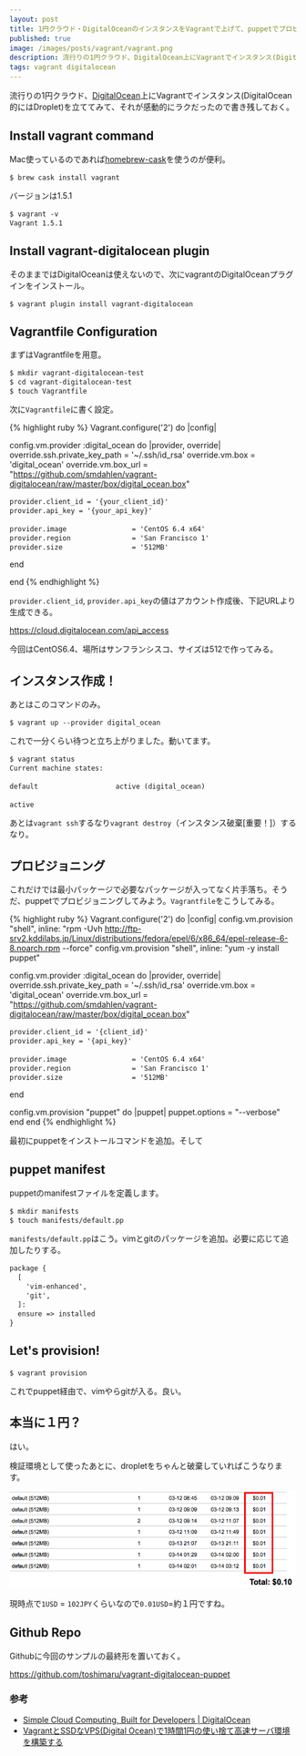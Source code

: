 ```yaml
---
layout: post
title: 1円クラウド・DigitalOceanのインスタンスをVagrantで上げて、puppetでプロビジョニングする
published: true
image: /images/posts/vagrant/vagrant.png
description: 流行りの1円クラウド、DigitalOcean上にVagrantでインスタンス(DigitalOcean的にはDroplet)を立ててみて、それが感動的にラクだったので書き残しておく。
tags: vagrant digitalocean
---
```


流行りの1円クラウド、[DigitalOcean](https://m.do.co/c/a79091850c6e)上にVagrantでインスタンス(DigitalOcean的にはDroplet)を立ててみて、それが感動的にラクだったので書き残しておく。

## Install vagrant command

Mac使っているのであれば[homebrew-cask](https://github.com/phinze/homebrew-cask)を使うのが便利。

    $ brew cask install vagrant

バージョンは1.5.1

    $ vagrant -v
    Vagrant 1.5.1

## Install vagrant-digitalocean plugin

そのままではDigitalOceanは使えないので、次にvagrantのDigitalOceanプラグインをインストール。

    $ vagrant plugin install vagrant-digitalocean

## Vagrantfile Configuration

まずはVagrantfileを用意。

    $ mkdir vagrant-digitalocean-test
    $ cd vagrant-digitalocean-test
    $ touch Vagrantfile

次に`Vagrantfile`に書く設定。

{% highlight ruby %}
Vagrant.configure('2') do |config|

  config.vm.provider :digital_ocean do |provider, override|
    override.ssh.private_key_path = '~/.ssh/id_rsa'
    override.vm.box = 'digital_ocean'
    override.vm.box_url = "https://github.com/smdahlen/vagrant-digitalocean/raw/master/box/digital_ocean.box"

    provider.client_id = '{your_client_id}'
    provider.api_key = '{your_api_key}'

    provider.image                = 'CentOS 6.4 x64'
    provider.region               = 'San Francisco 1'
    provider.size                 = '512MB'
  end

end
{% endhighlight %}

`provider.client_id`, `provider.api_key`の値はアカウント作成後、下記URLより生成できる。

<https://cloud.digitalocean.com/api_access>

今回はCentOS6.4、場所はサンフランシスコ、サイズは512で作ってみる。

## インスタンス作成！

あとはこのコマンドのみ。

    $ vagrant up --provider digital_ocean

これで一分くらい待つと立ち上がりました。動いてます。

    $ vagrant status
    Current machine states:

    default                   active (digital_ocean)

    active

あとは`vagrant ssh`するなり`vagrant destroy`（インスタンス破棄\[重要！\]）するなり。

## プロビジョニング

これだけでは最小パッケージで必要なパッケージが入ってなく片手落ち。そうだ、puppetでプロビジョニングしてみよう。`Vagrantfile`をこうしてみる。

{% highlight ruby %}
Vagrant.configure('2') do |config|
  config.vm.provision "shell", inline: "rpm -Uvh http://ftp-srv2.kddilabs.jp/Linux/distributions/fedora/epel/6/x86_64/epel-release-6-8.noarch.rpm --force"
  config.vm.provision "shell", inline: "yum -y install puppet"

  config.vm.provider :digital_ocean do |provider, override|
    override.ssh.private_key_path = '~/.ssh/id_rsa'
    override.vm.box = 'digital_ocean'
    override.vm.box_url = "https://github.com/smdahlen/vagrant-digitalocean/raw/master/box/digital_ocean.box"

    provider.client_id = '{client_id}'
    provider.api_key = '{api_key}'

    provider.image                = 'CentOS 6.4 x64'
    provider.region               = 'San Francisco 1'
    provider.size                 = '512MB'
  end

  config.vm.provision "puppet" do |puppet|
    puppet.options                = "--verbose"
  end
end
{% endhighlight %}

最初にpuppetをインストールコマンドを追加。そして

## puppet manifest

puppetのmanifestファイルを定義します。

    $ mkdir manifests
    $ touch manifests/default.pp

`manifests/default.pp`はこう。vimとgitのパッケージを追加。必要に応じて追加したりする。

    package {
      [
        'vim-enhanced',
        'git',
      ]:
      ensure => installed
    }

## Let's provision!

    $ vagrant provision

これでpuppet経由で、vimやらgitが入る。良い。

## 本当に１円？

はい。

検証環境として使ったあとに、dropletをちゃんと破棄していればこうなります。

![bill](/images/posts/vagrant/bill.png)

現時点で`1USD` = `102JPY`くらいなので`0.01USD`=約１円ですね。

## Github Repo

Githubに今回のサンプルの最終形を置いておく。

<https://github.com/toshimaru/vagrant-digitalocean-puppet>

### 参考

* [Simple Cloud Computing, Built for Developers | DigitalOcean](https://m.do.co/c/a79091850c6e)
* [VagrantとSSDなVPS(Digital Ocean)で1時間1円の使い捨て高速サーバ環境を構築する](http://blog.glidenote.com/blog/2013/12/05/digital-ocean-with-vagrant/)
